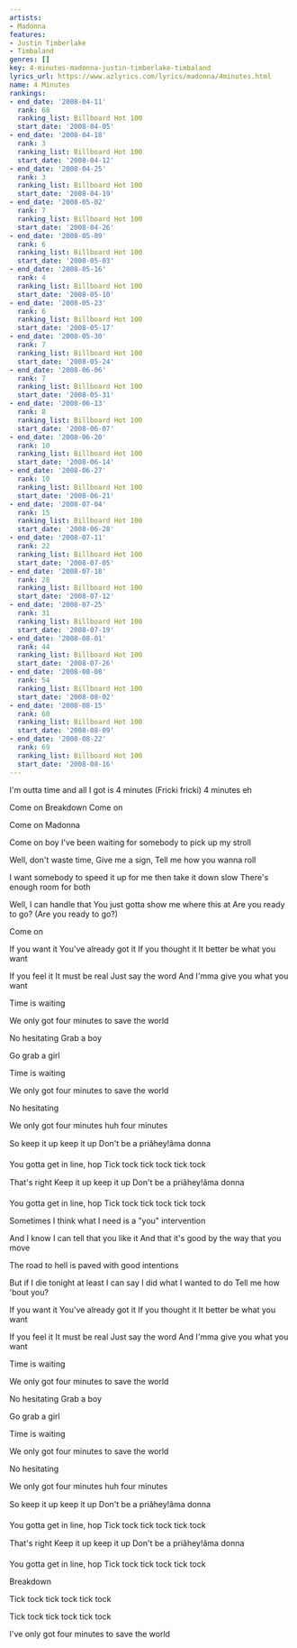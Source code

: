 ```yaml
---
artists:
- Madonna
features:
- Justin Timberlake
- Timbaland
genres: []
key: 4-minutes-madonna-justin-timberlake-timbaland
lyrics_url: https://www.azlyrics.com/lyrics/madonna/4minutes.html
name: 4 Minutes
rankings:
- end_date: '2008-04-11'
  rank: 68
  ranking_list: Billboard Hot 100
  start_date: '2008-04-05'
- end_date: '2008-04-18'
  rank: 3
  ranking_list: Billboard Hot 100
  start_date: '2008-04-12'
- end_date: '2008-04-25'
  rank: 3
  ranking_list: Billboard Hot 100
  start_date: '2008-04-19'
- end_date: '2008-05-02'
  rank: 7
  ranking_list: Billboard Hot 100
  start_date: '2008-04-26'
- end_date: '2008-05-09'
  rank: 6
  ranking_list: Billboard Hot 100
  start_date: '2008-05-03'
- end_date: '2008-05-16'
  rank: 4
  ranking_list: Billboard Hot 100
  start_date: '2008-05-10'
- end_date: '2008-05-23'
  rank: 6
  ranking_list: Billboard Hot 100
  start_date: '2008-05-17'
- end_date: '2008-05-30'
  rank: 7
  ranking_list: Billboard Hot 100
  start_date: '2008-05-24'
- end_date: '2008-06-06'
  rank: 7
  ranking_list: Billboard Hot 100
  start_date: '2008-05-31'
- end_date: '2008-06-13'
  rank: 8
  ranking_list: Billboard Hot 100
  start_date: '2008-06-07'
- end_date: '2008-06-20'
  rank: 10
  ranking_list: Billboard Hot 100
  start_date: '2008-06-14'
- end_date: '2008-06-27'
  rank: 10
  ranking_list: Billboard Hot 100
  start_date: '2008-06-21'
- end_date: '2008-07-04'
  rank: 15
  ranking_list: Billboard Hot 100
  start_date: '2008-06-28'
- end_date: '2008-07-11'
  rank: 22
  ranking_list: Billboard Hot 100
  start_date: '2008-07-05'
- end_date: '2008-07-18'
  rank: 28
  ranking_list: Billboard Hot 100
  start_date: '2008-07-12'
- end_date: '2008-07-25'
  rank: 31
  ranking_list: Billboard Hot 100
  start_date: '2008-07-19'
- end_date: '2008-08-01'
  rank: 44
  ranking_list: Billboard Hot 100
  start_date: '2008-07-26'
- end_date: '2008-08-08'
  rank: 54
  ranking_list: Billboard Hot 100
  start_date: '2008-08-02'
- end_date: '2008-08-15'
  rank: 60
  ranking_list: Billboard Hot 100
  start_date: '2008-08-09'
- end_date: '2008-08-22'
  rank: 69
  ranking_list: Billboard Hot 100
  start_date: '2008-08-16'
---
```



I'm outta time and all I got is 4 minutes
(Fricki fricki)
4 minutes eh

Come on
Breakdown
Come on


Come on
Madonna


Come on boy I've been waiting for somebody to pick up my stroll


Well, don't waste time,
Give me a sign,
Tell me how you wanna roll


I want somebody to speed it up for me then take it down slow
There's enough room for both


Well, I can handle that
You just gotta show me where this at
Are you ready to go? (Are you ready to go?)


Come on


If you want it
You've already got it
If you thought it
It better be what you want

If you feel it
It must be real
Just say the word
And I'mma give you what you want


Time is waiting


We only got four minutes to save the world


No hesitating
Grab a boy


Go grab a girl


Time is waiting


We only got four minutes to save the world


No hesitating


We only got four minutes huh four minutes

So keep it up keep it up
Don't be a priâhey!âma donna


You gotta get in line, hop
Tick tock tick tock tick tock


That's right
Keep it up keep it up
Don't be a priâhey!âma donna


You gotta get in line, hop
Tick tock tick tock tick tock

Sometimes I think what I need is a "you" intervention


And I know I can tell that you like it
And that it's good by the way that you move


The road to hell is paved with good intentions


But if I die tonight at least I can say I did what I wanted to do
Tell me how 'bout you?


If you want it
You've already got it
If you thought it
It better be what you want

If you feel it
It must be real
Just say the word
And I'mma give you what you want


Time is waiting


We only got four minutes to save the world


No hesitating
Grab a boy


Go grab a girl


Time is waiting


We only got four minutes to save the world


No hesitating


We only got four minutes huh four minutes

So keep it up keep it up
Don't be a priâhey!âma donna


You gotta get in line, hop
Tick tock tick tock tick tock


That's right
Keep it up keep it up
Don't be a priâhey!âma donna


You gotta get in line, hop
Tick tock tick tock tick tock


Breakdown


Tick tock tick tock tick tock


Tick tock tick tock tick tock


I've only got four minutes to save the world



